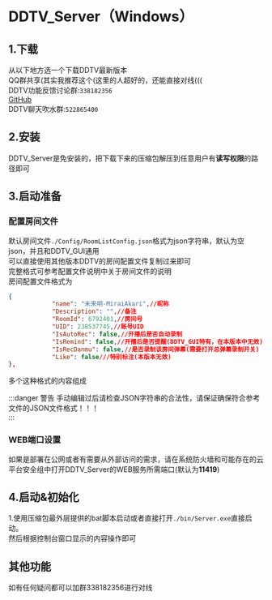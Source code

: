 # DDTV_Server（Windows）
## 1.下载
从以下地方选一个下载DDTV最新版本  
QQ群共享(其实我推荐这个(这里的人超好的，还能直接对线(((  
DDTV功能反馈讨论群:`338182356`  
[GitHub](https://github.com/CHKZL/DDTV/releases/latest)   
DDTV聊天吹水群:`522865400`  


## 2.安装
DDTV_Server是免安装的，把下载下来的压缩包解压到任意用户有**读写权限**的路径即可   

## 3.启动准备

### 配置房间文件
默认房间文件`./Config/RoomListConfig.json`格式为json字符串，默认为空json，并且和DDTV_GUI通用  
可以直接使用其他版本DDTV的房间配置文件复制过来即可  
完整格式可参考配置文件说明中关于房间文件的说明  
房间配置文件格式为  
```json
{
            "name": "未来明-MiraiAkari",//昵称
            "Description": "",//备注
            "RoomId": 6792401,//房间号
            "UID": 238537745,//账号UID
            "IsAutoRec": false,//开播后是否自动录制
            "IsRemind": false,//开播后是否提醒(DDTV_GUI特有，在本版本中无效)
            "IsRecDanmu": false,//是否录制该房间弹幕(需要打开总弹幕录制开关)
            "Like": false///特别标注(本版本无效)
},
```
多个这种格式的内容组成  

:::danger 警告 
手动编辑过后请检查JSON字符串的合法性，请保证确保符合参考文件的JSON文件格式！！！  
::: 
### WEB端口设置
如果是部署在公网或者有需要从外部访问的需求，请在系统防火墙和可能存在的云平台安全组中打开DDTV_Server的WEB服务所需端口(默认为**11419**)  

## 4.启动&初始化
1.使用压缩包最外层提供的bat脚本启动或者直接打开`./bin/Server.exe`直接启动。  
然后根据控制台窗口显示的内容操作即可

## 其他功能
如有任何疑问都可以加群338182356进行对线  
